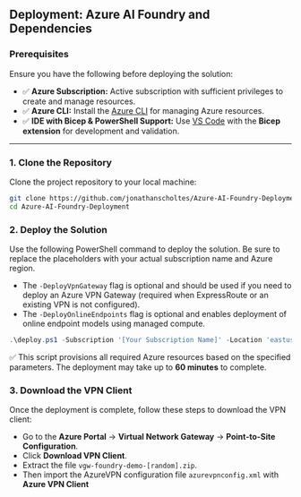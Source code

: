## Deployment: Azure AI Foundry and Dependencies

### **Prerequisites**
Ensure you have the following before deploying the solution:
- ✅ **Azure Subscription:** Active subscription with sufficient privileges to create and manage resources.  
- ✅ **Azure CLI:** Install the [Azure CLI](https://learn.microsoft.com/en-us/cli/azure/get-started-with-azure-cli) for managing Azure resources.  
- ✅ **IDE with Bicep & PowerShell Support:** Use [VS Code](https://code.visualstudio.com/download) with the **Bicep extension** for development and validation.  

---

### **1. Clone the Repository**
Clone the project repository to your local machine:

```bash
git clone https://github.com/jonathanscholtes/Azure-AI-Foundry-Deployment.git
cd Azure-AI-Foundry-Deployment
```


### 2. Deploy the Solution  

Use the following PowerShell command to deploy the solution. Be sure to replace the placeholders with your actual subscription name and Azure region.

- The `-DeployVpnGateway` flag is optional and should be used if you need to deploy an Azure VPN Gateway (required when ExpressRoute or an existing VPN is not configured).
- The `-DeployOnlineEndpoints` flag is optional and enables deployment of online endpoint models using managed compute.


```powershell
.\deploy.ps1 -Subscription '[Your Subscription Name]' -Location 'eastus2' -DeployVpnGateway [Optional] -DeployOnlineEndpoints [Optional]
```

✅ This script provisions all required Azure resources based on the specified parameters. The deployment may take up to **60 minutes** to complete.



### 3. Download the VPN Client  


Once the deployment is complete, follow these steps to download the VPN client:  
- Go to the **Azure Portal** → **Virtual Network Gateway** → **Point-to-Site Configuration**.  
- Click **Download VPN Client**.  
- Extract the file `vgw-foundry-demo-[random].zip`.
- Then import the AzureVPN configuration file `azurevpnconfig.xml` with **Azure VPN Client**




  